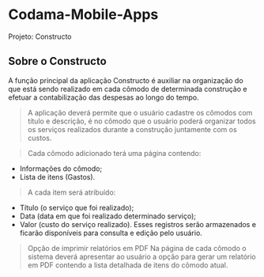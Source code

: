 # Codama-Mobile-Apps
Projeto: Constructo

## Sobre o Constructo
A função principal da aplicação Constructo é auxiliar na organização do que está sendo realizado em cada cômodo de determinada construção e efetuar a contabilização das despesas ao longo do tempo.

> A aplicação deverá permite que o usuário cadastre os cômodos com título e descrição, é no cômodo que o usuário poderá organizar todos os serviços realizados durante a construção juntamente com os custos.

> Cada cômodo adicionado terá uma página contendo:
  - Informações do cômodo;
  - Lista de itens (Gastos).

> A cada item  será atribuído: 
  - Título (o serviço que foi realizado);
  - Data (data em que foi realizado determinado serviço);
  - Valor (custo do serviço realizado).
Esses registros serão armazenados e ficarão disponíveis para consulta e edição pelo usuário. 

> Opção de imprimir relatórios em PDF
Na página de cada cômodo o sistema deverá apresentar ao usuário a opção para gerar um relatório em PDF contendo a lista detalhada de itens do cômodo atual.

